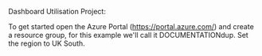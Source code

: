 Dashboard Utilisation Project:

To get started open the Azure Portal (https://portal.azure.com/) and create a resource group, for this example we'll call it DOCUMENTATIONdup. Set the region to UK South.
